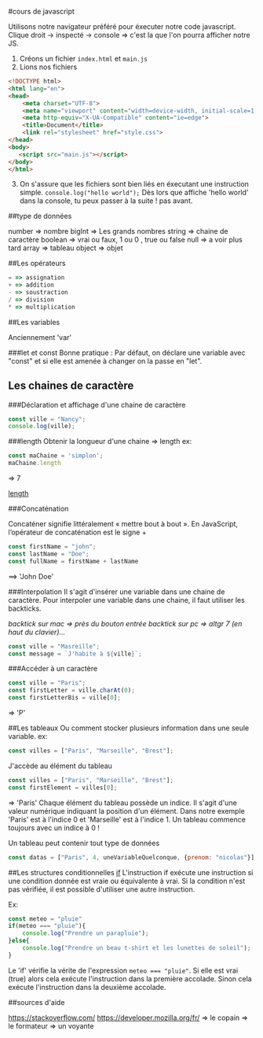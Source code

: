 #cours de javascript

Utilisons notre navigateur préféré pour éxecuter notre code javascript.
Clique droit -> inspecté -> console
=> c'est la que l'on pourra afficher notre JS.

1. Créons un fichier `index.html` et `main.js`
2. Lions nos fichiers
```html
<!DOCTYPE html>
<html lang="en">
<head>
    <meta charset="UTF-8">
    <meta name="viewport" content="width=device-width, initial-scale=1.0">
    <meta http-equiv="X-UA-Compatible" content="ie=edge">
    <title>Document</title>
    <link rel="stylesheet" href="style.css">
</head>
<body> 
   <script src="main.js"></script>
</body>
</html>
```

3. On s'assure que les fichiers sont bien liés en éxecutant une instruction simple.
`console.log("hello world");`
Dès lors que affiche 'hello world' dans la console, tu peux passer à la suite ! pas avant.

##type de données

number      => nombre
bigInt      => Les grands nombres
string      => chaine de caractère
boolean     => vrai ou faux, 1 ou 0 , true ou false
null        => a voir plus tard
array       => tableau
object      => objet


##Les opérateurs

```javascript
= => assignation
+ => addition
- => soustraction
/ => division
* => multiplication
```

##Les variables

Anciennement 'var'

###let et const
Bonne pratique : Par défaut, on déclare une variable avec "const" et si elle est amenée à changer on la passe en "let".

## Les chaines de caractère

###Déclaration et affichage d'une chaine de caractère

```javascript
const ville = "Nancy";
console.log(ville);
```

###length
Obtenir la longueur d'une chaine => length
ex:

```javascript
const maChaine = 'simplon';
maChaine.length
```
=> 7


[length](https://developer.mozilla.org/fr/docs/Web/JavaScript/Reference/Objets_globaux/String/length)

###Concaténation

Concaténer signifie littéralement « mettre bout à bout ».
En JavaScript, l’opérateur de concaténation est le signe +

```javascript
const firstName = "john";
const lastName = "Doe";
const fullName = firstName + lastName
```

==> 'John Doe'


###Interpolation
Il s'agit d'insérer une variable dans une chaine de caractère. Pour interpoler une variable dans une chaine, il faut utiliser les backticks.

*backtick sur mac => près du bouton entrée
backtick sur pc  => altgr 7 (en haut du clavier)...*

```javascript
const ville = "Masreille";
const message = `J'habite à ${ville}`;
```

###Accéder à un caractère

```javascript
const ville = "Paris";
const firstLetter = ville.charAt(0);
const firstLetterBis = ville[0];
```
=> 'P'


##Les tableaux
Ou comment stocker plusieurs information dans une seule variable.
ex:

```javascript
const villes = ["Paris", "Marseille", "Brest"];
```

J'accède au élément du tableau

```javascript
const villes = ["Paris", "Marseille", "Brest"];
const firstElement = villes[0];
```
=> 'Paris'
Chaque élément du tableau possède un indice. Il s'agit d'une valeur numérique indiquant la position d'un élément. Dans notre exemple 'Paris' est à l'indice 0 et 'Marseille' est à l'indice 1. Un tableau commence toujours avec un indice à 0 !

Un tableau peut contenir tout type de données
```javascript
const datas = ["Paris", 4, uneVariableQuelconque, {prenom: "nicolas"}];
```

##Les structures conditionnelles
[if](https://developer.mozilla.org/fr/docs/Web/JavaScript/Reference/Instructions/if...else)
L'instruction if exécute une instruction si une condition donnée est vraie ou équivalente à vrai. Si la condition n'est pas vérifiée, il est possible d'utiliser une autre instruction.

Ex:

```javascript
const meteo = "pluie"
if(meteo === "pluie"){
    console.log("Prendre un parapluie");
}else{
    console.log("Prendre un beau t-shirt et les lunettes de soleil");
}
```

Le 'if' vérifie la vérite de l'expression `meteo === "pluie"`. Si elle est vrai (true) alors cela exécute l'instruction dans la première accolade. Sinon cela exécute l'instruction dans la deuxième accolade.

##sources d'aide

https://stackoverflow.com/
https://developer.mozilla.org/fr/
=> le copain
=> le formateur
=> un voyante